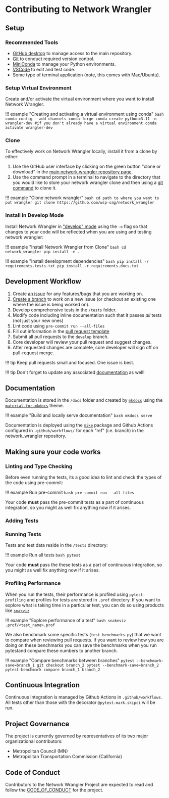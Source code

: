 # Contributing to Network Wrangler

## Setup

### Recommended Tools

- [GitHub desktop](https://desktop.github.com/) to manage access to the main repository.
- [Git](https://git-scm.com/downloads) to conduct required version control.
- [MiniConda](https://docs.anaconda.com/miniconda/miniconda-install/) to manage your Python environments.
- [VSCode](https://code.visualstudio.com/download) to edit and test code.
- Some type of terminal application (note, this comes with Mac/Ubuntu).

### Setup Virtual Environment

Create and/or activate the virtual environment where you want to install Network Wrangler.

!!! example "Creating and activating a virtual environment using conda"
    ```bash
    conda config --add channels conda-forge
    conda create python=3.11 -n wrangler-dev #if you don't already have a virtual environment
    conda activate wrangler-dev
    ```

### Clone

To effectively work on Network Wrangler locally, install it from a clone by either:

1. Use the GitHub user interface by clicking on the green button "clone or download" in the [main network wrangler repository page](https://github.com/wsp-sag/network_wrangler).
2. Use the command prompt in a terminal to navigate to the directory that you would like to store your network wrangler clone and then using a [git command](https://git-scm.com/downloads) to clone it.

!!! example "Clone network wrangler"
    ```bash
    cd path to where you want to put wrangler
    git clone https://github.com/wsp-sag/network_wrangler
    ```

### Install in Develop Mode

Install Network Wrangler in ["develop" mode](https://pip.pypa.io/en/stable/reference/pip_install/?highlight=editable#editable-installs) using the `-e` flag so that changes to your code will be reflected when you are using and testing network wrangler:

!!! example "Install Network Wrangler from Clone"
    ```bash
    cd network_wrangler
    pip install -e .
    ```

!!! example "Install development dependencies"
    ```bash
    pip install -r requirements.tests.txt
    pip install -r requirements.docs.txt
    ```

## Development Workflow

1. Create [an issue](https://github.com/wsp-sag/network_wrangler/issues) for any features/bugs that you are working on.
2. [Create a branch](https://docs.github.com/en/pull-requests/collaborating-with-pull-requests/proposing-changes-to-your-work-with-pull-requests/creating-and-deleting-branches-within-your-repository) to work on a new issue (or checkout an existing one where the issue is being worked on).  
3. Develop comprehensive tests in the `/tests` folder.
4. Modify code including inline documentation such that it passes *all*  tests (not just your new ones)
5. Lint code using `pre-commit run --all-files`
6. Fill out information in the [pull request template](https://github.com/wsp-sag/network_wrangler/blob/master/.github/pull_request_template.md)
7. Submit all pull requests to the `develop` branch.
8. Core developer will review your pull request and suggest changes.
9. After requested changes are complete, core developer will sign off on pull-request merge.

!!! tip
    Keep pull requests small and focused. One issue is best.

!!! tip
    Don't forget to update any associated [documentation](#documentation) as well!

## Documentation

Documentation is stored in the `/docs` folder and created by [`mkdocs`](https://www.mkdocs.org/) using the [`material-for-mkdocs`](https://squidfunk.github.io/mkdocs-material/) theme.

!!! example "Build and locally serve documentation"
    ```bash
    mkdocs serve
    ```

Documentation is deployed using the [`mike`](https://github.com/jimporter/mike) package and Github Actions configured in `.github/workflows/` for each "ref" (i.e. branch) in the network_wrangler repository.

## Making sure your code works

### Linting and Type Checking

Before even running the tests, its a good idea to lint and check the types of the code using pre-commit:

!!! example Run pre-commit
    ```bash
    pre-commit run --all-files
    ```

Your code **must** pass the pre-commit tests as a part of continuous integration, so you might as well fix anything now if it arises.

### Adding Tests


### Running Tests

Tests and test data reside in the `/tests` directory:

!!! example Run all tests
    ```bash
    pytest
    ```

Your code **must** pass the these tests as a part of continuous integration, so you might as well fix anything now if it arises.

### Profiling Performance

When you run the tests, their performance is profiled using `pytest-profiling` and profiles for tests are stored in `.prof` directory. If you want to explore what is taking time in a particular test, you can do so using products like [`snakviz`](https://jiffyclub.github.io/snakeviz/)

!!! example "Explore performance of a test"
    ```bash
    snakeviz .prof/<test_name>.prof
    ```

We also benchmark some specific tests (`test_benchmarks.py`) that we want to compare when reviewing pull requests. If you want to review how you are doing on these benchmarks you can save the benchmarks when you run pytestand compare these numbers to another branch.

!!! example "Compare benchmarks between branches"
    ```
    pytest --benchmark-save=branch_1
    git checkout branch_2
    pytest --benchmark-save=branch_2
    pytest-benchmark compare branch_1 branch_2
    ```

## Continuous Integration

Continuous Integration is managed by Github Actions in `.github/workflows`.  
All tests other than those with the decorator `@pytest.mark.skipci` will be run.

## Project Governance

The project is currently governed by representatives of its two major organizational contributors:

- Metropolitan Council (MN)
- Metropolitan Transportation Commission (California)

## Code of Conduct

Contributors to the Network Wrangler Project are expected to read and follow the [CODE_OF_CONDUCT](CODE_OF_CONDUCT.md) for the project.
